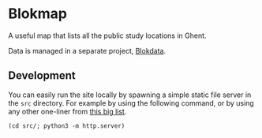 # Blokmap

A useful map that lists all the public study locations in Ghent.

Data is managed in a separate project, [Blokdata](https://github.com/ZeusWPI/Blokdata).

## Development

You can easily run the site locally by spawning a simple static file server in the `src` directory. For example by using the following command, or by using any other one-liner from [this big list](https://gist.github.com/willurd/5720255).

```
(cd src/; python3 -m http.server)
```
